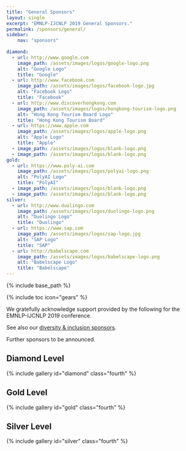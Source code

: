 ```yaml
---
title: "General Sponsors"
layout: single
excerpt: "EMNLP-IJCNLP 2019 General Sponsors."
permalink: /sponsors/general/
sidebar: 
    nav: "sponsors"
    
diamond:
  - url: http://www.google.com
    image_path: /assets/images/logos/google-logo.png
    alt: "Google Logo"
    title: "Google"
  - url: http://www.facebook.com
    image_path: /assets/images/logos/facebook-logo.jpg
    alt: "Facebook Logo"
    title: "Facebook"
  - url: http://www.discoverhongkong.com
    image_path: /assets/images/logos/hongkong-tourism-logo.png
    alt: "Hong Kong Tourism Board Logo"
    title: "Hong Kong Tourism Board"
  - url: https://www.apple.com
    image_path: /assets/images/logos/apple-logo.png
    alt: "Apple Logo"
    title: "Apple"
  - image_path: /assets/images/logos/blank-logo.png
  - image_path: /assets/images/logos/blank-logo.png
gold:
  - url: https://www.poly-ai.com
    image_path: /assets/images/logos/polyai-logo.png
    alt: "PolyAI Logo"
    title: "PolyAI"
  - image_path: /assets/images/logos/blank-logo.png
  - image_path: /assets/images/logos/blank-logo.png
silver:
  - url: http://www.duolingo.com
    image_path: /assets/images/logos/duolingo-logo.png
    alt: "Duolingo Logo"
    title: "Duolingo"
  - url: https://www.sap.com
    image_path: /assets/images/logos/sap-logo.jpg
    alt: "SAP Logo"
    title: "SAP" 
  - url: http://babelscape.com
    image_path: /assets/images/logos/babelscape-logo.png
    alt: "Babelscape Logo"
    title: "Babelscape" 
---
```

{% include base_path %}

{% include toc icon="gears" %}

We gratefully acknowledge support provided by the following for the EMNLP-IJCNLP 2019 conference.

See also our <a href="../diversity/">diversity &amp; inclusion sponsors</a>.

Further sponsors to be announced.

## Diamond Level

{% include gallery id="diamond" class="fourth" %}

<!--
## Platinum Level

{% include gallery id="platinum" class="fourth" %}
-->

## Gold Level

{% include gallery id="gold" class="fourth" %}



## Silver Level

{% include gallery id="silver" class="fourth" %}


<!--
## Bronze Tier

{% include gallery id="bronze" class="fourth" %}

## Supporter Tier

{% include gallery id="supporter" class="fourth" %}

<div class="text-center"> 
<a href="/sponsors/benefits/"><button class="btn btn--large btn--inverse">Sponsorship Tiers &amp; Pricing</button></a>
</div>
-->

<br/>
